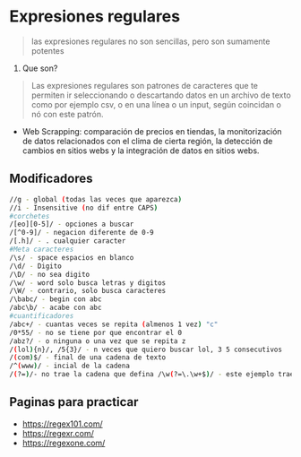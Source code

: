 # Expresiones regulares
> las expresiones regulares no son sencillas, pero son sumamente potentes 

1. Que son?
> Las expresiones regulares son patrones de caracteres que te permiten ir seleccionando o descartando datos en un archivo de texto como por ejemplo csv, o en una línea o un input, según coincidan o nó con este patrón.
* Web Scrapping: comparación de precios en tiendas, la monitorización de datos relacionados con el clima de cierta región, la detección de cambios en sitios webs y la integración de datos en sitios webs.

## Modificadores
``` bash
//g - global (todas las veces que aparezca)
//i - Insensitive (no dif entre CAPS)
#corchetes
/[eo][0-5]/ - opciones a buscar
/[^0-9]/ - negacion diferente de 0-9
/[.h]/ - . cualquier caracter
#Meta caracteres
/\s/ - space espacios en blanco
/\d/ - Digito 
/\D/ - no sea digito
/\w/ - word solo busca letras y digitos
/\W/ - contrario, solo busca caracteres 
/\babc/ - begin con abc
/abc\b/ - acabe con abc
#cuantificadores
/abc+/ - cuantas veces se repita (almenos 1 vez) "c" 
/0*55/ - no se tiene por que encontrar el 0
/abz?/ - o ninguna o una vez que se repita z
/(lol){n}/, /5{3}/ - n veces que quiero buscar lol, 3 5 consecutivos
/(com)$/ - final de una cadena de texto
/^(www)/ - incial de la cadena
/(?=)/- no trae la cadena que defina /\w(?=\.\w+$)/ - este ejemplo trae los nombre de los archivos antes de un punto
``` 

## Paginas para practicar
- https://regex101.com/
- https://regexr.com/
- https://regexone.com/